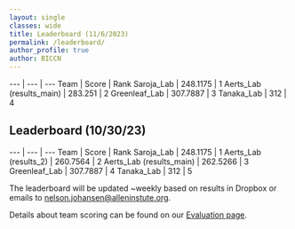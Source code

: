 ```yaml
---
layout: single
classes: wide
title: Leaderboard (11/6/2023)
permalink: /leaderboard/
author_profile: true
author: BICCN
---
```


--- | --- | --- 
Team | Score | Rank
Saroja_Lab | 248.1175 | 1
Aerts_Lab (results_main) | 283.251 | 2
Greenleaf_Lab | 307.7887 | 3
Tanaka_Lab | 312 | 4

## Leaderboard (10/30/23)

--- | --- | --- 
Team | Score | Rank
Saroja_Lab | 248.1175 | 1
Aerts_Lab (results_2) | 260.7564 | 2
Aerts_Lab (results_main) | 262.5266 | 3
Greenleaf_Lab | 307.7887 | 4
Tanaka_Lab | 312 | 5

The leaderboard will be updated ~weekly based on results in Dropbox or emails to nelson.johansen@alleninstute.org.

Details about team scoring can be found on our [Evaluation page](https://biccnchallenge.org/evaluation/#evaluation-metrics).

